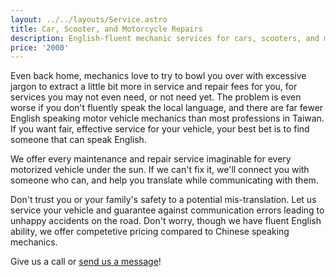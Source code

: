 ```yaml
---
layout: ../../layouts/Service.astro
title: Car, Scooter, and Motorcycle Repairs
description: English-fluent mechanic services for cars, scooters, and motorcycles in Taiwan.
price: '2000'
---
```


Even back home, mechanics love to try to bowl you over with excessive jargon to extract a little
bit more in service and repair fees for you, for services you may not even need, or not need yet.
The problem is even worse if you don't fluently speak the local language, and there are far fewer
English speaking motor vehicle mechanics than most professions in Taiwan. If you want fair, effective
service for your vehicle, your best bet is to find someone that can speak English.

We offer every maintenance and repair service imaginable for every motorized vehicle under the sun. If
we can't fix it, we'll connect you with someone who can, and help you translate while communicating with
them.

Don't trust you or your family's safety to a potential mis-translation. Let us service your vehicle
and guarantee against communication errors leading to unhappy accidents on the road. Don't worry, though we
have fluent English ability, we offer competetive pricing compared to Chinese speaking mechanics.

Give us a call or [send us a message](/about/contact)!
